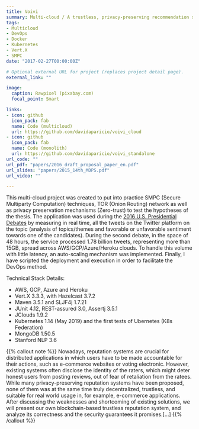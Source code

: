 ```yaml
---
title: Voivi
summary: Multi-cloud / A trustless, privacy-preserving recommendation system
tags:
- Multicloud
- DevOps
- Docker
- Kubernetes
- Vert.X
- SMPC
date: "2017-02-27T00:00:00Z"

# Optional external URL for project (replaces project detail page).
external_link: ""

image:
  caption: Rawpixel (pixabay.com)
  focal_point: Smart

links:
- icon: github
  icon_pack: fab
  name: Code (multicloud)
  url: https://github.com/davidaparicio/voivi_cloud
- icon: github
  icon_pack: fab
  name: Code (monolith)
  url: https://github.com/davidaparicio/voivi_standalone
url_code: ""
url_pdf: "papers/2016_draft_proposal_paper_en.pdf"
url_slides: "papers/2015_14th_MDPS.pdf"
url_video: ""

---
```


This multi-cloud project was created to put into practice SMPC (Secure Multiparty Computation) techniques, TOR (Onion Routing) network as well as privacy preservation mechanisms (Zero-trust) to test the hypotheses of the thesis. The application was used during the [2016 U.S. Presidential Debates](https://en.wikipedia.org/wiki/2016_United_States_presidential_debates) by measuring in real time, all the tweets on the Twitter platform on the topic (analysis of topics/themes and favorable or unfavorable sentiment towards one of the candidates). During the second debate, in the space of 48 hours, the service processed 1.78 billion tweets, representing more than 15GB, spread across AWS/GCP/Azure/Heroku clouds. To handle this volume with little latency, an auto-scaling mechanism was implemented. Finally, I have scripted the deployment and execution in order to facilitate the DevOps method.

Technical Stack Details:
* AWS, GCP, Azure and Heroku
* Vert.X 3.3.3, with Hazelcast 3.7.2
* Maven 3.5.1 and SLJF4j 1.7.21
* JUnit 4.12, REST-assured 3.0, Assertj 3.5.1
* JClouds 1.9.2
* Kubernetes 1.14 (May 2019) and the first tests of Ubernetes (K8s Federation)
* MongoDB 1.50.5
* Stanford NLP 3.6

{{% callout note %}}
Nowadays, reputation systems are crucial for distributed applications in which users have to be made accountable for their actions, such as e-commerce websites or voting electronic. However, existing systems often disclose the identity of the raters, which might deter honest users from posting reviews, out of fear of retaliation from the ratees. While many privacy-preserving reputation systems have been proposed, none of them was at the same time truly decentralized, trustless, and suitable for real world usage in, for example, e-commerce applications. After discussing the weaknesses and shortcoming of existing solutions, we will present our own blockchain-based trustless reputation system, and analyze its correctness and the security guarantees it promises.[...]
{{% /callout %}}
